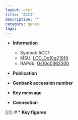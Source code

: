 ```yaml
---
layout: post
title: "ACC1"
description: ""
category: genes
tags: 
---
```


* **Information**  
    + Symbol: ACC1  
    + MSU: [LOC_Os10g21910](http://rice.uga.edu/cgi-bin/ORF_infopage.cgi?orf=LOC_Os10g21910)  
    + RAPdb: [Os10g0363300](https://rapdb.dna.affrc.go.jp/locus/?name=Os10g0363300)  

* **Publication**  

* **Genbank accession number**  

* **Key message**  

* **Connection**  

[//]: # * **Key figures**  


